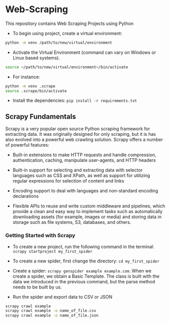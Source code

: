 # Web-Scraping

This repository contains Web Scraping Projects using Python

* To begin using project, create a virtual environment:
  
```bash
python -m venv /path/to/new/virtual/environment
```

* Activate the Virtual Environment (command can vary on Windows or Linux based systems).
  
```bash
source </path/to/new/virtual/environment>/bin/activate
```

* For instance:

```bash
python -m venv .scrape
source .scrape/bin/activate
```

* Install the dependencies: `pip install -r requirements.txt`

## Scrapy Fundamentals

Scrapy is a very popular open source Python scraping framework for extracting data. It was originally designed for only scraping, but it is has also evolved into a powerful web crawling solution. Scrapy offers a number of powerful features:

* Built-in extensions to make HTTP requests and handle compression, authentication, caching, manipulate user-agents, and HTTP headers

* Built-in support for selecting and extracting data with selector languages such as CSS and XPath, as well as support for utilizing regular expressions for selection of content and links

* Encoding support to deal with languages and non-standard encoding declarations

* Flexible APIs to reuse and write custom middleware and pipelines, which provide a clean and easy way to implement tasks such as automatically downloading assets (for example, images or media) and storing data in storage such as file systems, S3, databases, and others.


### Getting Started with Scrapy

* To create a new project, run the following command in the terminal: `scrapy startproject my_first_spider`

* To create a new spider, first change the directory: `cd my_first_spider`

* Create a spider: `scrapy genspider example example.com`.
When we create a spider, we obtain a Basic Template. The class is built with the data we introduced in the previous command, but the parse method needs to be built by us.

* Run the spider and export data to CSV or JSON

```bash
scrapy crawl example
scrapy crawl example -o name_of_file.csv
scrapy crawl example -o name_of_file.json
```

